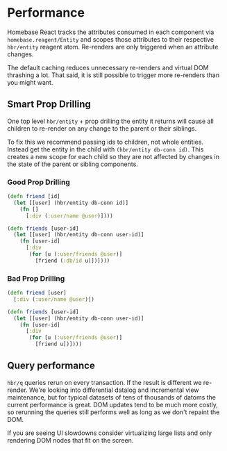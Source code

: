 # Performance

Homebase React tracks the attributes consumed in each component via `homebase.reagent/Entity` and scopes those attributes to their respective `hbr/entity` reagent atom. Re-renders are only triggered when an attribute changes.

The default caching reduces unnecessary re-renders and virtual DOM thrashing a lot. That said, it is still possible to trigger more re-renders than you might want.

## Smart Prop Drilling

One top level `hbr/entity` + prop drilling the entity it returns will cause all children to re-render on any change to the parent or their siblings.

To fix this we recommend passing ids to children, not whole entities. Instead get the entity in the child with `(hbr/entity db-conn id)`. This creates a new scope for each child so they are not affected by changes in the state of the parent or sibling components.

### Good Prop Drilling

```clojure
(defn friend [id]
  (let [[user] (hbr/entity db-conn id)]
    (fn []
      [:div (:user/name @user)])))

(defn friends [user-id]
  (let [[user] (hbr/entity db-conn user-id)]
    (fn [user-id]
      [:div
       (for [u (:user/friends @user)]
         [friend (:db/id u)])])))
```

### Bad Prop Drilling

```clojure
(defn friend [user]
  [:div (:user/name @user)])

(defn friends [user-id]
  (let [[user] (hbr/entity db-conn user-id)]
    (fn [user-id]
      [:div
       (for [u (:user/friends @user)]
         [friend u])])))
```

## Query performance

`hbr/q` queries rerun on every transaction. If the result is different we re-render. We're looking into differential datalog and incremental view maintenance, but for typical datasets of tens of thousands of datoms the current performance is great. DOM updates tend to be much more costly, so rerunning the queries still performs well as long as we don't repaint the DOM.

If you are seeing UI slowdowns consider virtualizing large lists and only rendering DOM nodes that fit on the screen.